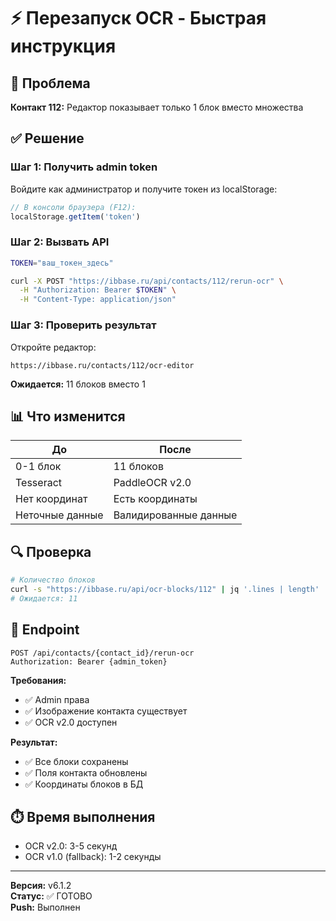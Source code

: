 # ⚡ Перезапуск OCR - Быстрая инструкция

## 🎯 Проблема
**Контакт 112:** Редактор показывает только 1 блок вместо множества

## ✅ Решение

### Шаг 1: Получить admin token

Войдите как администратор и получите токен из localStorage:

```javascript
// В консоли браузера (F12):
localStorage.getItem('token')
```

### Шаг 2: Вызвать API

```bash
TOKEN="ваш_токен_здесь"

curl -X POST "https://ibbase.ru/api/contacts/112/rerun-ocr" \
  -H "Authorization: Bearer $TOKEN" \
  -H "Content-Type: application/json"
```

### Шаг 3: Проверить результат

Откройте редактор:
```
https://ibbase.ru/contacts/112/ocr-editor
```

**Ожидается:** 11 блоков вместо 1

## 📊 Что изменится

| До | После |
|----|-------|
| 0-1 блок | 11 блоков |
| Tesseract | PaddleOCR v2.0 |
| Нет координат | Есть координаты |
| Неточные данные | Валидированные данные |

## 🔍 Проверка

```bash
# Количество блоков
curl -s "https://ibbase.ru/api/ocr-blocks/112" | jq '.lines | length'
# Ожидается: 11
```

## 🚀 Endpoint

```
POST /api/contacts/{contact_id}/rerun-ocr
Authorization: Bearer {admin_token}
```

**Требования:**
- ✅ Admin права
- ✅ Изображение контакта существует
- ✅ OCR v2.0 доступен

**Результат:**
- ✅ Все блоки сохранены
- ✅ Поля контакта обновлены
- ✅ Координаты блоков в БД

## ⏱️ Время выполнения
- OCR v2.0: 3-5 секунд
- OCR v1.0 (fallback): 1-2 секунды

---

**Версия:** v6.1.2  
**Статус:** ✅ ГОТОВО  
**Push:** Выполнен

